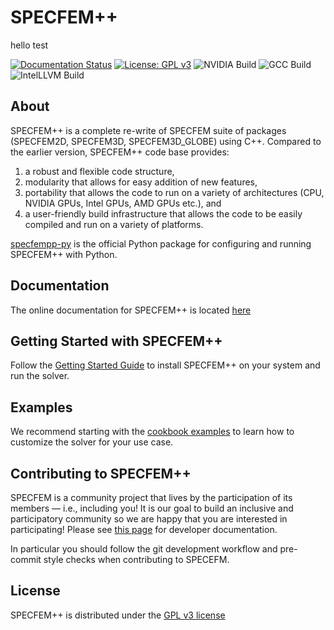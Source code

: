# SPECFEM++

hello test

[![Documentation Status](https://readthedocs.org/projects/specfem2d-kokkos/badge/?version=latest)](https://specfem2d-kokkos.readthedocs.io/en/latest/?badge=latest)
[![License: GPL v3](https://img.shields.io/badge/License-GPLv3-blue.svg)](LICENSE)
![NVIDIA Build](https://jenkins.princeton.edu/buildStatus/icon?job=SpecFEM_KOKKOS%2FNVIDIA_Compiler_Checks&build=last&subject=NVIDIA%20Build)
![GCC Build](https://jenkins.princeton.edu/buildStatus/icon?job=SpecFEM_KOKKOS%2FGNU+Compiler&build=last&subject=GCC%20Build)
![IntelLLVM Build](https://jenkins.princeton.edu/buildStatus/icon?job=SpecFEM_KOKKOS%2FIntel_Compiler_Checks&build=last&subject=IntelLLVM%20Build)


## About

SPECFEM++ is a complete re-write of SPECFEM suite of packages (SPECFEM2D, SPECFEM3D, SPECFEM3D_GLOBE) using C++. Compared to the earlier version, SPECFEM++ code base provides:

 1. a robust and flexible code structure,
 2. modularity that allows for easy addition of new features,
 3. portability that allows the code to run on a variety of architectures (CPU, NVIDIA GPUs, Intel GPUs, AMD GPUs etc.), and
 4. a user-friendly build infrastructure that allows the code to be easily compiled and run on a variety of platforms.

[specfempp-py](https://github.com/PrincetonUniversity/SPECFEMPP-py) is the official Python package for configuring and running SPECFEM++ with Python.

## Documentation


The online documentation for SPECFEM++ is located [here](https://specfem2d-kokkos.readthedocs.io/en/latest/index.html#)

## Getting Started with SPECFEM++

Follow the [Getting Started Guide](https://specfem2d-kokkos.readthedocs.io/en/latest/getting_started/index.html) to install SPECFEM++ on your system and run the solver.

## Examples

We recommend starting with the [cookbook examples](https://specfem2d-kokkos.readthedocs.io/en/latest/cookbooks/index.html) to learn how to customize the solver for your use case.

## Contributing to SPECFEM++

SPECFEM is a community project that lives by the participation of its members — i.e., including you! It is our goal to build an inclusive and participatory community so we are happy that you are interested in participating! Please see [this page](https://specfem2d-kokkos.readthedocs.io/en/latest/developer_documentation/index.html) for developer documentation.

In particular you should follow the git development workflow and pre-commit style checks when contributing to SPECEFM.

## License

SPECFEM++ is distributed under the [GPL v3 license](LICENSE)
